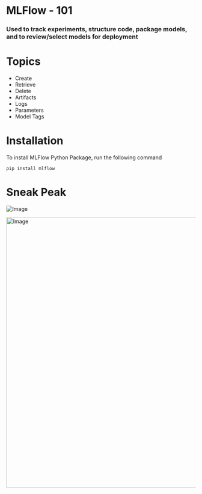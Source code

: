 # MLFlow - 101

### Used to track experiments, structure code, package models, and to review/select models for deployment

# Topics

- Create
- Retrieve
- Delete
- Artifacts
- Logs
- Parameters
- Model Tags

# Installation

To install MLFlow Python Package, run the following command

```
pip install mlflow
```

# Sneak Peak

![Image](https://github.com/user-attachments/assets/883e59e2-b6dd-4934-8304-42ee7e51d259)

<img height= "720" width="1280" alt="Image" src="https://github.com/user-attachments/assets/7216c7ea-bbe4-4e50-bd12-8ea620943f88" />